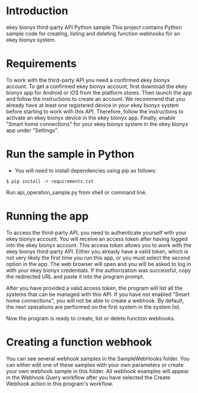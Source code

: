 # Introduction
ekey bionyx third-party API Python sample
This project contains Python sample code for creating, listing and deleting function webhooks for an ekey bionyx system.

# Requirements
To work with the third-party API you need a confirmed ekey bionyx account. To get a confirmed ekey bionyx account, first download the ekey bionyx app for Android or iOS from the platform stores.
Then launch the app and follow the instructions to create an account.
We recommend that you already have at least one registered device in your ekey bionyx system before starting to work with this API. Therefore, follow the instructions to activate an ekey bionyx device in the ekey bionyx app.
Finally, enable "Smart home connections" for your ekey bionyx system in the ekey bionyx app under "Settings".

# Run the sample in Python

- You will need to install dependencies using pip as follows:
```Shell
$ pip install -r requirements.txt
```

Run api_operation_sample.py from shell or command line.


# Running the app
To access the third-party API, you need to authenticate yourself with your ekey bionyx account. You will receive an access token after having logged into the ekey bionyx account.
This access token allows you to work with the ekey bionyx third-party API. Either you already have a valid token, which is not very likely the first time you run this app, or you must select the second option in the app.
The web browser will open and you will be asked to log in with your ekey bionyx credentials. If the authorization was successful, copy the redirected URL and paste it into the program prompt.

After you have provided a valid access token, the program will list all the systems that can be managed with this API. If you have not enabled "Smart home connections", you will not be able to create a webhook.
By default, the next operations are performed on the first system in the system list.

Now the program is ready to create, list or delete function webhooks.

# Creating a function webhook
You can see several webhook samples in the SampleWebHooks folder. You can either edit one of these samples with your own parameters or create your own webhook sample in this folder.
All webhook examples will appear in the Webhook Query workflow after you have selected the Create Webhook action in this program's workflow.  



